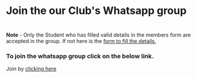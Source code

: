 # Join the our Club's Whatsapp group

<div class="tip custom-block" style="padding-top: 8px">

**Note** - Only the Student who has filled valid details in the members form are accepted in the group. If not here is the [form to fill the details.](https://acetcs.github.io/forms/)

</div>

### To join the whatsapp group click on the below link.

Join by [clicking here](https://chat.whatsapp.com/CjylBRApCEzGiR7tOyavXi)
